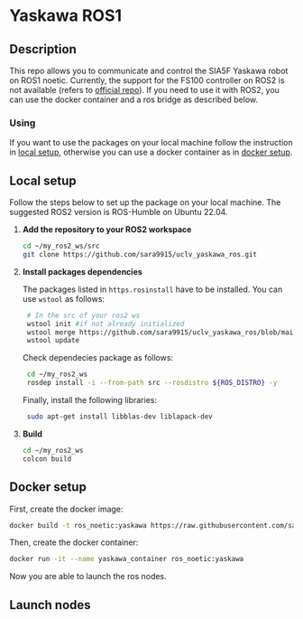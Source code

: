 # Yaskawa ROS1

## Description
This repo allows you to communicate and control the SIA5F Yaskawa robot on ROS1 noetic. Currently, the support for the FS100 controller on ROS2 is not available (refers to [official repo](https://github.com/Yaskawa-Global/motoros2)). If you need to use it with ROS2, you can use the docker container and a ros bridge as described below.

### Using 
If you want to use the packages on your local machine follow the instruction in [local setup](#local-setup), otherwise you can use a docker container as in [docker setup](#docker-setup).

## Local setup
Follow the steps below to set up the package on your local machine. The suggested ROS2 version is ROS-Humble on Ubuntu 22.04.

1. **Add the repository to your ROS2 workspace**
    ```bash
    cd ~/my_ros2_ws/src
    git clone https://github.com/sara9915/uclv_yaskawa_ros.git
    ```

2. **Install packages dependencies**
   
    The packages listed in `https.rosinstall` have to be installed. You can use `wstool` as follows:
   ```bash
    # In the src of your ros2 ws
    wstool init #if not already initialized
    wstool merge https://github.com/sara9915/uclv_yaskawa_ros/blob/main/https.rosinstall
    wstool update
    ```
   Check dependecies package as follows:
   ```bash
    cd ~/my_ros2_ws
    rosdep install -i --from-path src --rosdistro ${ROS_DISTRO} -y
    ```

   Finally, install the following libraries:
   ```bash
    sudo apt-get install libblas-dev liblapack-dev
    ```
   
4. **Build**
    ```bash
    cd ~/my_ros2_ws
    colcon build 
    ```


## Docker setup
First, create the docker image:
```bash
docker build -t ros_noetic:yaskawa https://raw.githubusercontent.com/sara9915/lv_yaskawa_ros/main/Dockerfile
```
Then, create the docker container:
```bash
docker run -it --name yaskawa_container ros_noetic:yaskawa
```
Now you are able to launch the ros nodes.

## Launch nodes


